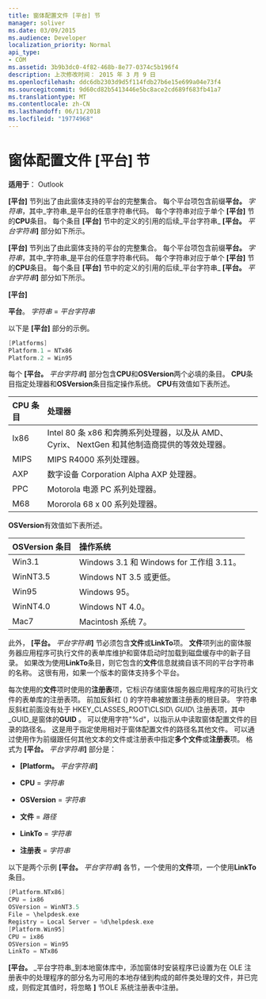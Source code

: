 ```yaml
---
title: 窗体配置文件 [平台] 节
manager: soliver
ms.date: 03/09/2015
ms.audience: Developer
localization_priority: Normal
api_type:
- COM
ms.assetid: 3b9b3dc0-4f82-468b-8e77-0374c5b196f4
description: 上次修改时间： 2015 年 3 月 9 日
ms.openlocfilehash: ddc6db2303d9d5f114fdb27b6e15e699a04e73f4
ms.sourcegitcommit: 9d60cd82b5413446e5bc8ace2cd689f683fb41a7
ms.translationtype: MT
ms.contentlocale: zh-CN
ms.lasthandoff: 06/11/2018
ms.locfileid: "19774968"
---
```

# <a name="form-configuration-file-platforms-section"></a>窗体配置文件 [平台] 节

**适用于**： Outlook 
  
**[平台]** 节列出了由此窗体支持的平台的完整集合。 每个平台项包含前缀**平台。** _字符串_，其中_字符串_是平台的任意字符串代码。 每个字符串对应于单个 **[平台]** 节的**CPU**条目。 每个条目 **[平台]** 节中的定义的引用的后续_平台字符串_ **[平台。** _平台字符串_**]** 部分如下所示。 
  
**[平台]** 节列出了由此窗体支持的平台的完整集合。 每个平台项包含前缀**平台。** _字符串_，其中_字符串_是平台的任意字符串代码。 每个字符串对应于单个 **[平台]** 节的**CPU**条目。 每个条目 **[平台]** 节中的定义的引用的后续_平台字符串_ **[平台。** _平台字符串_**]** 部分如下所示。 
  
**[平台]**
  
**平台**。 _字符串_ =  _平台字符串_
  
以下是 **[平台]** 部分的示例。 
  
```cpp
[Platforms]
Platform.1 = NTx86
Platform.2 = Win95

```

每个 **[平台。** _平台字符串_**]** 部分包含**CPU**和**OSVersion**两个必填的条目。 **CPU**条目指定处理器和**OSVersion**条目指定操作系统。 **CPU**有效值如下表所述。 
  
|**CPU 条目**|**处理器**|
|:-----|:-----|
|Ix86  <br/> |Intel 80 条 x86 和奔腾系列处理器，以及从 AMD、 Cyrix、 NextGen 和其他制造商提供的等效处理器。  <br/> |
|MIPS  <br/> |MIPS R4000 系列处理器。  <br/> |
|AXP  <br/> |数字设备 Corporation Alpha AXP 处理器。  <br/> |
|PPC  <br/> |Motorola 电源 PC 系列处理器。  <br/> |
|M68  <br/> |Mororola 68 x 00 系列处理器。  <br/> |
   
**OSVersion**有效值如下表所述。 
  
|**OSVersion 条目**|**操作系统**|
|:-----|:-----|
|Win3.1  <br/> |Windows 3.1 和 Windows for 工作组 3.11。  <br/> |
|WinNT3.5  <br/> |Windows NT 3.5 或更低。  <br/> |
|Win95  <br/> |Windows 95。  <br/> |
|WinNT4.0  <br/> |Windows NT 4.0。  <br/> |
|Mac7  <br/> |Macintosh 系统 7。  <br/> |
   
此外， **[平台。** _平台字符串_**]** 节必须包含**文件**或**LinkTo**项。 **文件**项列出的窗体服务器应用程序可执行文件的表单库维护和窗体启动时加载到磁盘缓存中的新子目录。 如果改为使用**LinkTo**条目，则它包含的**文件**信息就摘自该不同的平台字符串的名称。 这很有用，如果一个版本的窗体支持多个平台。 
  
每次使用的**文件**项时使用的**注册表**项，它标识存储窗体服务器应用程序的可执行文件的表单库的注册表项。 前加反斜杠 (\) 的字符串被放置注册表的根目录。 字符串反斜杠前面没有处于 HKEY_CLASSES_ROOT\CLSID\ _GUID_\ 注册表项，其中_GUID_是窗体的**GUID** 。 可以使用字符"%d"，以指示从中读取窗体配置文件的目录的路径名。 这是用于指定使用相对于窗体配置文件的路径名其他文件。 可以通过使用作为前缀跟任何其他文本的文件或注册表中指定**多个文件**或**注册表**项。 格式为 **[平台。** _平台字符串_**]** 部分是： 
  
- **[Platform。** _平台字符串_**]**
    
- **CPU** =  _字符串_
    
- **OSVersion** =  _字符串_
    
- **文件** =  _路径_
    
- **LinkTo** =  _字符串_
    
- **注册表** =  _字符串_
  
以下是两个示例 **[平台。** _平台字符串_**]** 各节，一个使用的**文件**项，一个使用**LinkTo**条目。 
  
```cpp
[Platform.NTx86]
CPU = ix86
OSVersion = WinNT3.5
File = \helpdesk.exe
Registry = Local Server = %d\helpdesk.exe
[Platform.Win95]
CPU = ix86
OSVersion = Win95
LinkTo = NTx86

```

**[平台。** _平台字符串_到本地窗体库中，添加窗体时安装程序已设置为在 OLE 注册表中的处理程序的部分名为可用的本地存储到构成的邮件类处理的文件，并已完成，则假定其值时，将忽略 **]** 节OLE 系统注册表中注册。 
  

